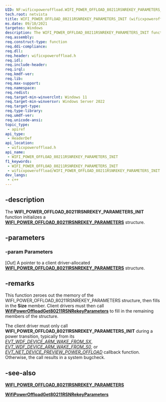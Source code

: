 ```yaml
---
UID: NF:wificxpoweroffload.WIFI_POWER_OFFLOAD_80211RSNREKEY_PARAMETERS_INIT
tech.root: netvista
title: WIFI_POWER_OFFLOAD_80211RSNREKEY_PARAMETERS_INIT (wificxpoweroffload.h)
ms.date: 09/10/2021
targetos: Windows
description: The WIFI_POWER_OFFLOAD_80211RSNREKEY_PARAMETERS_INIT function initializes a WIFI_POWER_OFFLOAD_80211RSNREKEY_PARAMETERS structure.
req.assembly: 
req.construct-type: function
req.ddi-compliance: 
req.dll: 
req.header: wificxpoweroffload.h
req.idl: 
req.include-header: 
req.irql: 
req.kmdf-ver: 
req.lib: 
req.max-support: 
req.namespace: 
req.redist: 
req.target-min-winverclnt: Windows 11 
req.target-min-winversvr: Windows Server 2022
req.target-type: 
req.type-library: 
req.umdf-ver: 
req.unicode-ansi: 
topic_type:
 - apiref
api_type:
 - HeaderDef
api_location:
 - wificxpoweroffload.h
api_name:
 - WIFI_POWER_OFFLOAD_80211RSNREKEY_PARAMETERS_INIT
f1_keywords:
 - WIFI_POWER_OFFLOAD_80211RSNREKEY_PARAMETERS_INIT
 - wificxpoweroffload/WIFI_POWER_OFFLOAD_80211RSNREKEY_PARAMETERS_INIT
dev_langs:
 - c++
---
```


## -description

The **WIFI_POWER_OFFLOAD_80211RSNREKEY_PARAMETERS_INIT** function initializes a [**WIFI_POWER_OFFLOAD_80211RSNREKEY_PARAMETERS**](ns-wificxpoweroffload-wifi_power_offload_80211rsnrekey_parameters.md) structure.

## -parameters

### -param Parameters

[_Out_] A pointer to a client driver-allocated [**WIFI_POWER_OFFLOAD_80211RSNREKEY_PARAMETERS**](ns-wificxpoweroffload-wifi_power_offload_80211rsnrekey_parameters.md) structure.

## -remarks

This function zeroes out the memory of the WIFI_POWER_OFFLOAD_80211RSNREKEY_PARAMETERS structure, then fills in the **Size** member. Client drivers must then call [**WifiPowerOffloadGet80211RSNRekeyParameters**](nf-wificxpoweroffload-wifipoweroffloadget80211rsnrekeyparameters.md) to fill in the remaining members of the structure.

The client driver must only call **WIFI_POWER_OFFLOAD_80211RSNREKEY_PARAMETERS_INIT** during a power transition, typically from its *[EVT_WDF_DEVICE_ARM_WAKE_FROM_SX](../wdfdevice/nc-wdfdevice-evt_wdf_device_arm_wake_from_sx.md)*, *[EVT_WDF_DEVICE_ARM_WAKE_FROM_S0](../wdfdevice/nc-wdfdevice-evt_wdf_device_arm_wake_from_s0.md)*, or *[EVT_NET_DEVICE_PREVIEW_POWER_OFFLOAD](../netdevice/nc-netdevice-evt_net_device_preview_power_offload.md)* callback function. Otherwise, the call results in a system bugcheck.

## -see-also

[**WIFI_POWER_OFFLOAD_80211RSNREKEY_PARAMETERS**](ns-wificxpoweroffload-wifi_power_offload_80211rsnrekey_parameters.md)

[**WifiPowerOffloadGet80211RSNRekeyParameters**](nf-wificxpoweroffload-wifipoweroffloadget80211rsnrekeyparameters.md)
